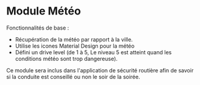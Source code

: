 # Module Météo

Fonctionnalités de base :

 * Récupération de la météo par rapport à la ville.
 * Utilise les icones Material Design pour la météo
 * Défini un drive level (de 1 à 5, Le niveau 5 est atteint quand les conditions météo sont trop dangereuse).


Ce module sera inclus dans l'application de sécurité routière afin de savoir si la conduite est conseillé ou non le soir de la soirée.
